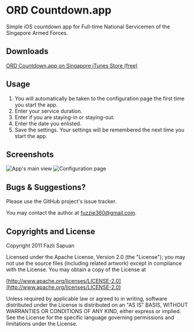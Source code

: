# ORD Countdown.app
Simple iOS countdown app for Full-time National Servicemen of the Singapore Armed Forces.

## Downloads
[ORD Countdown.app on Singapore iTunes Store (free)](http://itunes.apple.com/sg/app/ord-countdown/id424008013?mt=8#)

## Usage
1. You will automatically be taken to the configuration page the first time you start the app.
2. Enter your service duration.
3. Enter if you are staying-in or staying-out.
4. Enter the date you enlisted.
5. Save the settings. Your settings will be remembered the next time you start the app.

## Screenshots
![App's main view](https://github.com/Fuzzie360/ORD-Countdown/wiki/Screenshot-1.png)&nbsp;![Configuration page](https://github.com/Fuzzie360/ORD-Countdown/wiki/Screenshot-2.png)

## Bugs & Suggestions?
Please use the GitHub project's issue tracker.

You may contact the author at [fuzzie360@gmail.com](mailto:fuzzie360@gmail.com).

## Copyrights and License

Copyright 2011 Fazli Sapuan

Licensed under the Apache License, Version 2.0 (the "License");
you may not use the source files (including related artwork) except
in compliance with the License. You may obtain a copy of the License at

[http://www.apache.org/licenses/LICENSE-2.0](http://www.apache.org/licenses/LICENSE-2.0)

Unless required by applicable law or agreed to in writing, software
distributed under the License is distributed on an "AS IS" BASIS,
WITHOUT WARRANTIES OR CONDITIONS OF ANY KIND, either express or implied.
See the License for the specific language governing permissions and
limitations under the License.
